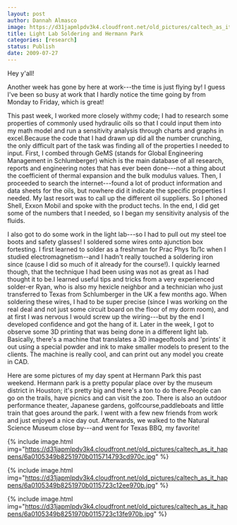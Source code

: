 ```yaml
---
layout: post
author: Dannah Almasco
image: https://d31japmlpdv3k4.cloudfront.net/old_pictures/caltech_as_it_happens/6a0105349b8251970b011571479389970c.jpg
title: Light Lab Soldering and Hermann Park
categories: [research]
status: Publish
date: 2009-07-27
---
```



Hey y'all!

Another week has gone by here at work---the time is just flying by! I guess I've been so busy at work that I hardly notice the time going by from Monday to Friday, which is great!

This past week, I worked more closely withmy code; I had to research some properties of commonly used hydraulic oils so that I could input them into my math model and run a sensitivity analysis through charts and graphs in excel.Because the code that I had drawn up did all the number crunching, the only difficult part of the task was finding all of the properties I needed to input. First, I combed through GeMS (stands for Global Engineering Management in Schlumberger) which is the main database of all research, reports and engineering notes that has ever been done---not a thing about the coefficient of thermal expansion and the bulk modulus values. Then, I proceeded to search the internet---found a lot of product information and data sheets for the oils, but nowhere did it indicate the specific properties I needed. My last resort was to call up the different oil suppliers. So I phoned Shell, Exxon Mobil and spoke with the product techs. In the end, I did get some of the numbers that I needed, so I began my sensitivity analysis of the fluids.

I also got to do some work in the light lab---so I had to pull out my steel toe boots and safety glasses! I soldered some wires onto ajunction box fortesting. I first learned to solder as a freshman for Prac Phys 1b/1c when I studied electromagnetism--and I hadn't really touched a soldering iron since (cause I did so much of it already for the course!). I quickly learned though, that the technique I had been using was not as great as I had thought it to be.I learned useful tips and tricks from a very experienced solder-er Ryan, who is also my hexicle neighbor and a technician who just transferred to Texas from Schlumberger in the UK a few months ago. When soldering these wires, I had to be super precise (since I was working on the real deal and not just some circuit board on the floor of my dorm room), and at first I was nervous I would screw up the wiring---but by the end I developed confidence and got the hang of it. Later in the week, I got to observe some 3D printing that was being done in a different light lab. Basically, there's a machine that translates a 3D imageoftools and 'prints' it out using a special powder and ink to make smaller models to present to the clients. The machine is really cool, and can print out any model you create in CAD. 

Here are some pictures of my day spent at Hermann Park this past weekend. Hermann park is a pretty popular place over by the museum district in Houston; it's pretty big and there's a ton to do there.People can go on the trails, have picnics and can visit the zoo. There is also an outdoor performance theater, Japanese gardens, golfcourse,paddleboats and little train that goes around the park. I went with a few new friends from work and just enjoyed a nice day out. Afterwards, we walked to the Natural Science Museum close by---and went for Texas BBQ, my favorite!


{% include image.html img="https://d31japmlpdv3k4.cloudfront.net/old_pictures/caltech_as_it_happens/6a0105349b8251970b0115714793cd970c.jpg" %}


{% include image.html img="https://d31japmlpdv3k4.cloudfront.net/old_pictures/caltech_as_it_happens/6a0105349b8251970b0115723c12ee970b.jpg" %}


{% include image.html img="https://d31japmlpdv3k4.cloudfront.net/old_pictures/caltech_as_it_happens/6a0105349b8251970b0115723c13fe970b.jpg" %}
